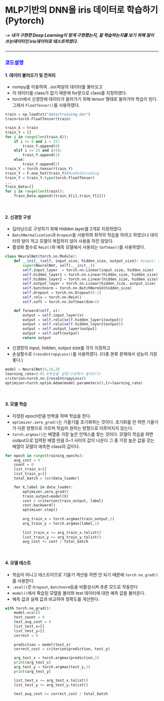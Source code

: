 # MLP기반의 DNN을 iris 데이터로 학습하기 (Pytorch)
##### -> 내가 구현한 Deep Learning이 맞게 구현했는지, 잘 학습하는지를 보기 위해 많이 쓰는데이터인 iris데이터로 테스트하였다.

***

### <span style="color: blue">코드설명</span>

#### 1. 데이터 불러오기 및 전처리
* numpy를 이용하여 `.dat`파일의 데이터를 불러오고
* 이 데이터를 class가 없기 때문에 for문으로 class를 지정하였다.
* torch에서 신경망에 데이터가 들어가기 위해 tensor 형태로 들어가야 학습이 된다. 그래서 `FloatTensor()`를 사용하였다.

```py
train = np.loadtxt("data/training.dat")
train=torch.FloatTensor(train)

train_X = train
train_Y = []
for i in range(len(train_X)):
    if i >= 0 and i < 25:
        train_Y.append(0)
    elif i >= 25 and i<50:
        train_Y.append(1)
    else:
        train_Y.append(2)
train_Y = torch.tensor(train_Y)
train_Y = F.one_hot(train_Y)#OneHotEncoding
train_Y = train_Y.type(torch.FloatTensor)
...
Train_Data=[]
for i in range(len(train)):
    Train_Data.append((train_X[i],train_Y[i]))

```
<br/>

#### 2. 신경망 구성
* 딥러닝으로 구성하기 위해 Hidden layer를 2개로 지정하였다.
* `BatchNormalization`과 `Dropout`을 사용하여 최적의 학습을 하려고 하였으나 데이터의 양이 적고 모델이 복잡하지 않아 사용을 하진 않았다.
* 활성화 함수로 `ReLU()`와 예측 모델에서 사용되는 `Softmax()`를 사용하였다.
```py
class NeuralNet(torch.nn.Module):
    def __init__(self, input_size, hidden_size, output_size): #input: sample의 size  hidden: output의 size
        super(NeuralNet, self).__init__()
        self.input_layer  = torch.nn.Linear(input_size, hidden_size)
        self.hidden_layer1 = torch.nn.Linear(hidden_size, hidden_size)
        self.hidden_layer2 = torch.nn.Linear(hidden_size, hidden_size)
        self.output_layer = torch.nn.Linear(hidden_size, output_size)
        self.batchnorm = torch.nn.BatchNorm1d(hidden_size)
        self.dropout = torch.nn.Dropout(0.2)
        self.relu = torch.nn.ReLU()
        self.soft = torch.nn.Softmax(dim=1)

    def forward(self, x):        
        output = self.input_layer(x)
        output = self.relu(self.hidden_layer1(output))
        output = self.relu(self.hidden_layer2(output))
        output = self.output_layer(output)
        output = self.soft(output)
        return output
```

* 신경망의 input, hidden, output size를 각각 지정하고
* 손실함수로 `CrossEntropyLoss()`를 사용하였다. (다중 분류 문제에서 성능이 가장 좋다.)
```py
model = NeuralNet(4,16,3)
learning_rate=0.01 #학습율 설정(수정해서 돌려보기)
criterion=torch.nn.CrossEntropyLoss()
optimizer=torch.optim.Adam(model.parameters(),lr=learning_rate)
```
<br/>

#### 3. 모델 학습
* 지정된 epoch만큼 반복을 하며 학습을 한다.
* `optimizer.zero_grad()`는 기울기를 초기화하는 것이다. 초기화를 안 하면 기울기가 다른 방향으로 가르켜 학습이 원하는 방향으로 이루어지지 않는다.
* `torch.argmax()`는 배열중 가장 높은 인텍스를 찾는 것이다. 모델이 학습을 하면 output으로 입력된 배열 만큼 0~1 사이의 값이 나온다 그 중 가장 높은 값을 갖는 배열이 모델이 에측한 class의 값이다. 
```py
for epoch in range(training_epochs):
    avg_cost = 0
    count = 0
    list_train_x=[]
    list_train_y=[]
    total_batch = len(data_loader)

    for X,label in data_loader:
        optimizer.zero_grad()
        train_output=model(X)
        cost = criterion(train_output, label)
        cost.backward()
        optimizer.step()
        
        arg_train_x = torch.argmax(train_output,1)
        arg_train_y = torch.argmax(label,1)
   
        list_train_x += arg_train_x.tolist()
        list_train_y += arg_train_y.tolist()
        avg_cost += cost / total_batch 
```
<br/>

#### 4. 모델 테스트
* 학습이 아니고 테스트이므로 기울기 계산을 하면 안 되기 때문에 `torch.no_grad()`를 사용한다.
* `.eval()`은 `Dropout`, `Batchnorm`등을 비활성시켜 추론 모드로 작동한다
* `model()`에서 확습된 모델을 불러와 test 데이터에 대한 예측 값을 불러온다.
* 예측 값과 실제 값과 비교하여 정확도를 게산한다.
```py
with torch.no_grad():
    model.eval()
    test_count = 0
    test_avg_cost = 0
    list_test_x=[]
    list_test_y=[]
    correct = 0
        
    prediction = model(test_x)
    correct_cost = criterion(prediction, test_y)

    arg_test_x = torch.argmax(prediction,1)
    print(arg_test_x)
    arg_test_y = torch.argmax(test_y,1)
    print(arg_test_y)

    list_test_x += arg_test_x.tolist()
    list_test_y += arg_test_y.tolist()
    
    test_avg_cost += correct_cost / total_batch 
```

